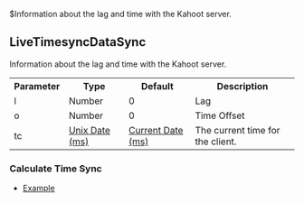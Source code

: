 $Information about the lag and time with the Kahoot server.
## LiveTimesyncDataSync
Information about the lag and time with the Kahoot server.

<table>
  <tr>
    <th>Parameter</th>
    <th>Type</th>
    <th>Default</th>
    <th>Description</th>
  </tr>
  <tr>
    <td>l</td>
    <td>Number</td>
    <td>0</td>
    <td>Lag</td>
  </tr>
  <tr>
    <td>o</td>
    <td>Number</td>
    <td>0</td>
    <td>Time Offset</td>
  </tr>
  <tr>
    <td>tc</td>
    <td><a href="https://en.wikipedia.org/wiki/Unix_time">Unix Date (ms)</a></td>
    <td><a href="https://en.wikipedia.org/wiki/Unix_time">Current Date (ms)</a></td>
    <td>The current time for the client.</td>
  </tr>
</table>

### Calculate Time Sync
- [Example](/ex/calculate-timesync)
